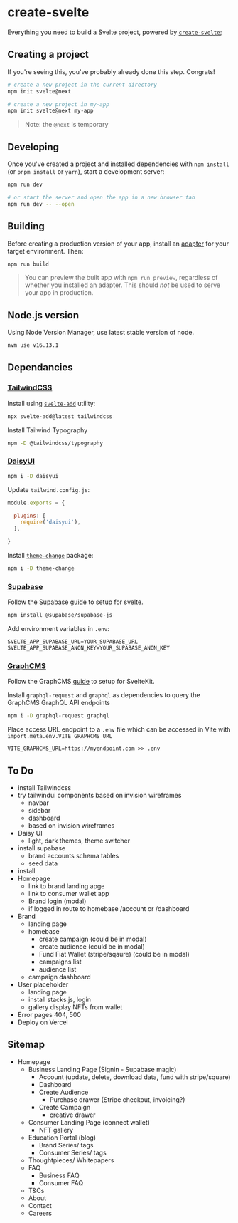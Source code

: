 # create-svelte

Everything you need to build a Svelte project, powered by [`create-svelte`](https://github.com/sveltejs/kit/tree/master/packages/create-svelte);

## Creating a project

If you're seeing this, you've probably already done this step. Congrats!

```bash
# create a new project in the current directory
npm init svelte@next

# create a new project in my-app
npm init svelte@next my-app
```

> Note: the `@next` is temporary

## Developing

Once you've created a project and installed dependencies with `npm install` (or `pnpm install` or `yarn`), start a development server:

```bash
npm run dev

# or start the server and open the app in a new browser tab
npm run dev -- --open
```

## Building

Before creating a production version of your app, install an [adapter](https://kit.svelte.dev/docs#adapters) for your target environment. Then:

```bash
npm run build
```

> You can preview the built app with `npm run preview`, regardless of whether you installed an adapter. This should _not_ be used to serve your app in production.

## Node.js version

Using Node Version Manager, use latest stable version of node.

```bash
nvm use v16.13.1
```

## Dependancies

### [TailwindCSS](https://tailwindcss.com/)

Install using [`svelte-add`](https://github.com/svelte-add/tailwindcss) utility:

```bash
npx svelte-add@latest tailwindcss
```

Install Tailwind Typography

```bash
npm -D @tailwindcss/typography
```

### [DaisyUI](https://daisyui.com/)

```bash
npm i -D daisyui
```

Update `tailwind.config.js`:

```js
module.exports = {

  plugins: [
    require('daisyui'),
  ],

}
```

Install [`theme-change`](https://github.com/saadeghi/theme-change) package:

```bash
npm i -D theme-change
```

### [Supabase](https://supabase.com/)

Follow the Supabase [guide](https://supabase.com/docs/guides/with-svelte) to setup for svelte.

```bash
npm install @supabase/supabase-js
```

Add environment variables in `.env`:

```.env
SVELTE_APP_SUPABASE_URL=YOUR_SUPABASE_URL
SVELTE_APP_SUPABASE_ANON_KEY=YOUR_SUPABASE_ANON_KEY
```

### [GraphCMS](https://graphcms.com/)

Follow the GraphCMS [guide](https://graphcms.com/blog/sveltekit-starter-blog-with-graphcms) to setup for SvelteKit.

Install `graphql-request` and `graphql` as dependencies to query the GraphCMS GraphQL API endpoints

```bash
npm i -D graphql-request graphql
```


Place access URL endpoint to a `.env` file which can be accessed in Vite with `import.meta.env.VITE_GRAPHCMS_URL`

```.env
VITE_GRAPHCMS_URL=https://myendpoint.com >> .env
```

## To Do

- install Tailwindcss
- try tailwindui components based on invision wireframes
  - navbar
  - sidebar
  - dashboard
  - based on invision wireframes
- Daisy UI
  - light, dark themes, theme switcher
- install supabase
  - brand accounts schema tables
  - seed data
- install
- Homepage
  - link to brand landing apge
  - link to consumer wallet app
  - Brand login (modal)
  - if logged in route to homebase /account or /dashboard
- Brand
  - landing page
  - homebase
    - create campaign (could be in modal)
    - create audience (could be in modal)
    - Fund Fiat Wallet (stripe/sqaure) (could be in modal)
    - campaigns list
    - audience list
  - campaign dashboard
- User placeholder
  - landing page
  - install stacks.js, login
  - gallery display NFTs from wallet
- Error pages 404, 500
- Deploy on Vercel

## Sitemap

- Homepage
  - Business Landing Page (Signin - Supabase magic)
    - Account (update, delete, download data, fund with stripe/square)
    - Dashboard
    - Create Audience
      - Purchase drawer (Stripe checkout, invoicing?)
    - Create Campaign
      - creative drawer
  - Consumer Landing Page (connect wallet)
    - NFT gallery
  - Education Portal (blog)
    - Brand Series/ tags
    - Consumer Series/ tags
  - Thoughtpieces/ Whitepapers
  - FAQ
    - Business FAQ
    - Consumer FAQ
  - T&Cs
  - About
  - Contact
  - Careers
